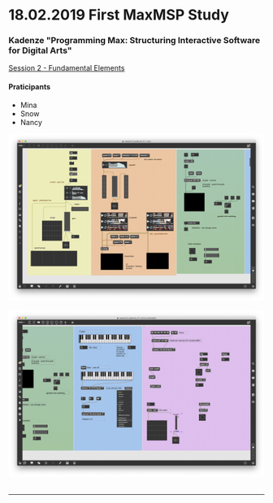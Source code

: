 # 18.02.2019 First MaxMSP Study

### Kadenze "Programming Max: Structuring Interactive Software for Digital Arts"
[Session 2 - Fundamental Elements](https://www.kadenze.com/courses/programming-max-structuring-interactive-software-for-digital-arts-i/sessions/fundamental-elements)

#### Praticipants
* Mina
* Snow
* Nancy

![maxpatch screenshot 1](/assets/img/18.02.2019-screenshot-01.png)<img width="700"></img>
![maxpatch screenshot 2](/assets/img/18.02.2019-screenshot-02.png)<img width="700"></img>

<hr>
